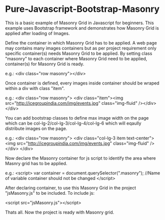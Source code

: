 # Pure-Javascript-Bootstrap-Masonry

This is a basic example of Masonry Grid in Javascript for beginners. This example uses Bootstrap framework and demonstrates how Masonry Grid is applied after loading of Images.
  
Define the container in which Masonry Grid has to be applied. A web page may contains many images containers but as per project requirement only specific container(s) needs Masonry Grid to be applied. By setting class "masonry" to each container where Masonry Grid need to be applied, container(s) for Masonry Grid is ready.

e.g.:
  &lt;div class="row masonry"&gt;&lt;/div&gt;

Once container is defined, every images inside container should be wraped within a div with class "item".

e.g.:
  &lt;div class="row masonry"&gt;
    &lt;div class="item"&gt;&lt;img src="http://icegroupindia.com/img/events.jpg" class="img-fluid" /&gt;&lt;/div&gt;
  &lt;/div&gt;
  
You can add bootstrap classes to define max image width on the page which can be col-lg-2/col-lg-3/col-lg-4/col-lg-6 which will eqaully distribute images on the page.

e.g.:
   &lt;div class="row masonry"&gt;
    &lt;div class="col-lg-3 item text-center"&gt;&lt;img src="http://icegroupindia.com/img/events.jpg" class="img-fluid" /&gt;&lt;/div&gt;
  &lt;/div&gt;
  
Now declare the Masonry container for js script to identify the area where Masnry grid has to be applied.

e.g.:
  &lt;script&gt;
	var container = document.querySelector(".masonry");   //Name of variable container should not be changed
  &lt;/script&gt;

After declaring container, to use this Masonry Grid in the project "jsMasonry.js" to be included. To include js:
  
  &lt;script src="jsMasonry.js"&gt;&lt;/script&gt;

Thats all. Now the project is ready with Masonry grid.
